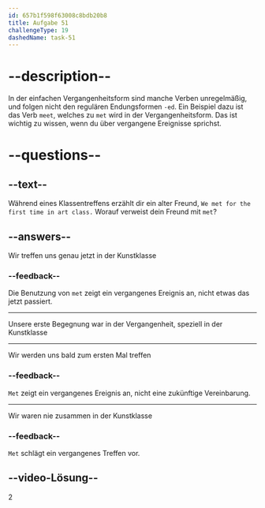 ```yaml
---
id: 657b1f598f63008c8bdb20b8
title: Aufgabe 51
challengeType: 19
dashedName: task-51
---
```


# --description--

In der einfachen Vergangenheitsform sind manche Verben unregelmäßig, und folgen nicht den regulären Endungsformen `-ed`. Ein Beispiel dazu ist das Verb `meet`, welches zu `met` wird in der Vergangenheitsform. Das ist wichtig zu wissen, wenn du über vergangene Ereignisse sprichst.

# --questions--

## --text--

Während eines Klassentreffens erzählt dir ein alter Freund, `We met for the first time in art class.` Worauf verweist dein Freund mit `met`?

## --answers--

Wir treffen uns genau jetzt in der Kunstklasse

### --feedback--

Die Benutzung von `met` zeigt ein vergangenes Ereignis an, nicht etwas das jetzt passiert.

---

Unsere erste Begegnung war in der Vergangenheit, speziell in der Kunstklasse

---

Wir werden uns bald zum ersten Mal treffen

### --feedback--

`Met` zeigt ein vergangenes Ereignis an, nicht eine zukünftige Vereinbarung.

---

Wir waren nie zusammen in der Kunstklasse

### --feedback--

`Met` schlägt ein vergangenes Treffen vor.

## --video-Lösung--

2
